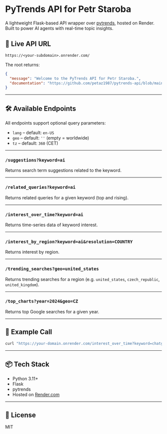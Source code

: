 # PyTrends API for Petr Staroba

A lightweight Flask-based API wrapper over [pytrends](https://github.com/GeneralMills/pytrends), hosted on Render. Built to power AI agents with real-time topic insights.

## 🔗 Live API URL

```
https://<your-subdomain>.onrender.com/
```

The root returns:

```json
{
  "message": "Welcome to the PyTrends API for Petr Staroba.",
  "documentation": "https://github.com/petaz1987/pytrends-api/blob/main/README.md"
}
```

---

## 🛠️ Available Endpoints

All endpoints support optional query parameters:

- `lang` – default: `en-US`
- `geo` – default: `''` (empty = worldwide)
- `tz` – default: `360` (CET)

---

### `/suggestions?keyword=ai`

Returns search term suggestions related to the keyword.

---

### `/related_queries?keyword=ai`

Returns related queries for a given keyword (top and rising).

---

### `/interest_over_time?keyword=ai`

Returns time-series data of keyword interest.

---

### `/interest_by_region?keyword=ai&resolution=COUNTRY`

Returns interest by region.

---

### `/trending_searches?geo=united_states`

Returns trending searches for a region (e.g. `united_states`, `czech_republic`, `united_kingdom`).

---

### `/top_charts?year=2024&geo=CZ`

Returns top Google searches for a given year.

---

## 🧪 Example Call

```bash
curl "https://your-domain.onrender.com/interest_over_time?keyword=chatgpt&geo=CZ&lang=cs-CZ"
```

---

## 📦 Tech Stack

- Python 3.11+
- Flask
- pytrends
- Hosted on [Render.com](https://render.com)

---

## 📄 License

MIT

